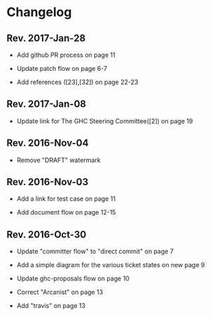 # Changelog 

## Rev. 2017-Jan-28

   * Add github PR process on page 11

   * Update patch flow on page 6-7

   * Add references ([23],[32]) on page 22-23


## Rev. 2017-Jan-08

   * Update link for The GHC Steering Committee([2]) on page 19


## Rev. 2016-Nov-04

   * Remove "DRAFT" watermark


## Rev. 2016-Nov-03

   * Add a link for test case on page 11

   * Add document flow on page 12-15


## Rev. 2016-Oct-30

   * Update "committer flow" to "direct commit" on page 7

   * Add a simple diagram for the various ticket states on new page 9

   * Update ghc-proposals flow on page 10

   * Correct "Arcanist" on page 13

   * Add "travis" on page 13


